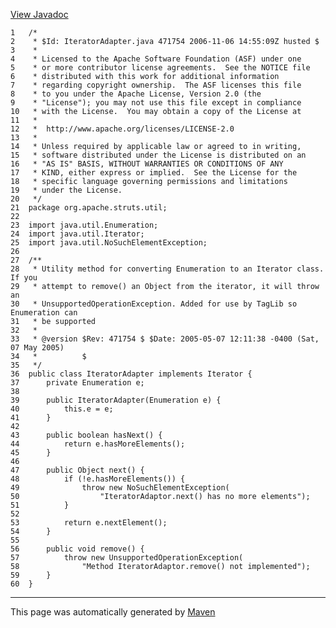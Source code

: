 [View Javadoc](../../../../../apidocs/org/apache/struts/util/IteratorAdapter.html.md)


    1   /*
    2    * $Id: IteratorAdapter.java 471754 2006-11-06 14:55:09Z husted $
    3    *
    4    * Licensed to the Apache Software Foundation (ASF) under one
    5    * or more contributor license agreements.  See the NOTICE file
    6    * distributed with this work for additional information
    7    * regarding copyright ownership.  The ASF licenses this file
    8    * to you under the Apache License, Version 2.0 (the
    9    * "License"); you may not use this file except in compliance
    10   * with the License.  You may obtain a copy of the License at
    11   *
    12   *  http://www.apache.org/licenses/LICENSE-2.0
    13   *
    14   * Unless required by applicable law or agreed to in writing,
    15   * software distributed under the License is distributed on an
    16   * "AS IS" BASIS, WITHOUT WARRANTIES OR CONDITIONS OF ANY
    17   * KIND, either express or implied.  See the License for the
    18   * specific language governing permissions and limitations
    19   * under the License.
    20   */
    21  package org.apache.struts.util;
    22  
    23  import java.util.Enumeration;
    24  import java.util.Iterator;
    25  import java.util.NoSuchElementException;
    26  
    27  /**
    28   * Utility method for converting Enumeration to an Iterator class.  If you
    29   * attempt to remove() an Object from the iterator, it will throw an
    30   * UnsupportedOperationException. Added for use by TagLib so Enumeration can
    31   * be supported
    32   *
    33   * @version $Rev: 471754 $ $Date: 2005-05-07 12:11:38 -0400 (Sat, 07 May 2005)
    34   *          $
    35   */
    36  public class IteratorAdapter implements Iterator {
    37      private Enumeration e;
    38  
    39      public IteratorAdapter(Enumeration e) {
    40          this.e = e;
    41      }
    42  
    43      public boolean hasNext() {
    44          return e.hasMoreElements();
    45      }
    46  
    47      public Object next() {
    48          if (!e.hasMoreElements()) {
    49              throw new NoSuchElementException(
    50                  "IteratorAdaptor.next() has no more elements");
    51          }
    52  
    53          return e.nextElement();
    54      }
    55  
    56      public void remove() {
    57          throw new UnsupportedOperationException(
    58              "Method IteratorAdaptor.remove() not implemented");
    59      }
    60  }

------------------------------------------------------------------------

This page was automatically generated by [Maven](http://maven.apache.org/)
